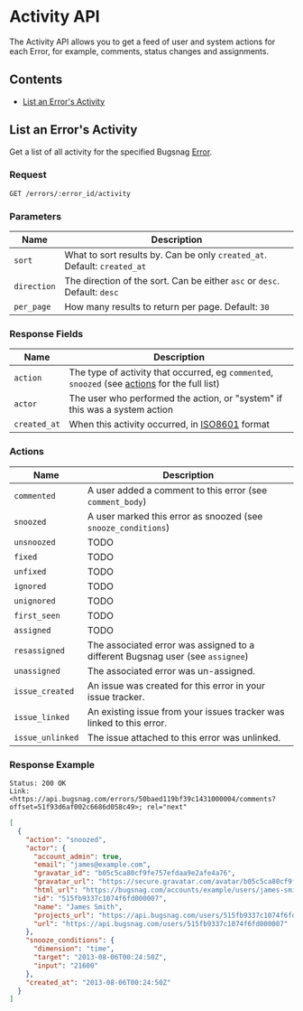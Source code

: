Activity API
============

The Activity API allows you to get a feed of user and system actions for each Error, for example, comments, status changes and assignments.


Contents
--------

- [List an Error's Activity](#list-an-error-s-activity)


List an Error's Activity
------------------------

Get a list of all activity for the specified Bugsnag [Error](errors.md).


### Request

```http
GET /errors/:error_id/activity
```


### Parameters

Name        | Description
----------- | -----------
`sort`      | What to sort results by. Can be only `created_at`. Default: `created_at`
`direction` | The direction of the sort. Can be either `asc` or `desc`. Default: `desc`
`per_page`  | How many results to return per page. Default: `30`


### Response Fields

Name             | Description
---------------- | -----------
`action`         | The type of activity that occurred, eg `commented`, `snoozed` (see [actions](#actions) for the full list)
`actor`          | The user who performed the action, or "system" if this was a system action
`created_at`     | When this activity occurred, in [ISO8601](http://en.wikipedia.org/wiki/ISO_8601) format


### Actions

Name             | Description
---------------- | -----------
`commented`      | A user added a comment to this error (see `comment_body`)
`snoozed`        | A user marked this error as snoozed (see `snooze_conditions`)
`unsnoozed`      | TODO
`fixed`          | TODO
`unfixed`        | TODO
`ignored`        | TODO
`unignored`      | TODO
`first_seen`     | TODO
`assigned`       | TODO
`resassigned`    | The associated error was assigned to a different Bugsnag user (see `assignee`)
`unassigned`     | The associated error was un-assigned.
`issue_created`  | An issue was created for this error in your issue tracker.
`issue_linked`   | An existing issue from your issues tracker was linked to this error.
`issue_unlinked` | The issue attached to this error was unlinked.


### Response Example

```http
Status: 200 OK
Link: <https://api.bugsnag.com/errors/50baed119bf39c1431000004/comments?offset=51f93d6af002c6686d058c49>; rel="next"
```
```json
[
  {
    "action": "snoozed",
    "actor": {
      "account_admin": true,
      "email": "james@example.com",
      "gravatar_id": "b05c5ca80cf9fe757efdaa9e2afe4a76",
      "gravatar_url": "https://secure.gravatar.com/avatar/b05c5ca80cf9fe757efdaa9e2afe4a76",
      "html_url": "https://bugsnag.com/accounts/example/users/james-smith/edit",
      "id": "515fb9337c1074f6fd000007",
      "name": "James Smith",
      "projects_url": "https://api.bugsnag.com/users/515fb9337c1074f6fd000007/projects",
      "url": "https://api.bugsnag.com/users/515fb9337c1074f6fd000007"
    },
    "snooze_conditions": {
      "dimension": "time",
      "target": "2013-08-06T00:24:50Z",
      "input": "21600"
    },
    "created_at": "2013-08-06T00:24:50Z"
  }
]
```

